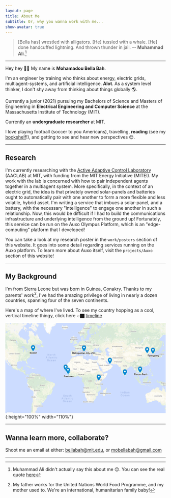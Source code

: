 ```yaml
---
layout: page
title: About Me
subtitle: Or, why you wanna work with me...
show-avatar: true
--- 
```

  
<link href="/../../wave.css" rel="stylesheet" type="text/css" />

> [Bella has] wrestled with alligators. [He] tussled with a whale. [He] done handcuffed lightning. And thrown thunder in jail. -- **Muhammad Ali**.[^1]

---

Hey hey <span class="wave">👋🏿</span> My name is **Mohamadou Bella Bah**.  

I'm an engineer by training who thinks about energy, electric grids, multiagent-systems, and artificial intelligence. **Alot**. As a system level thinker, I don't shy away from thinking about things globally 🌎. 

<p class="about-text">
<span class="fa fa-graduation-cap about-icon"></span>
Currently a junior (2021) pursuing my Bachelors of Science and Masters of Engineering in <strong>Electrical Engineering and Computer Science</strong> at the Massachusetts Institute of Technology (MIT). 
</p>

<p class="about-text">
<span class="fa fa-briefcase about-icon"></span>
Currently an <strong>undergraduate researcher</strong> at MIT.
</p>

<p class="about-text">
<span class="fa fa-heart about-icon"></span>
I love playing football (soccer to you Americans), travelling, <strong>reading</strong> (see my <a href="https://www.bellabah.com/pages/bookshelf">bookshelf</a>!), and getting to see and hear new perspectives 😊.</p>

---

## Research
I'm currently researching with the [Active Adaptive Control Laboratory](http://aaclab.mit.edu) (AACLAB) at MIT, with funding from the MIT Energy Initiative (MITEI). My work with the lab is concerned with how to pair independent agents together in a multiagent system. More specifically, in the context of an electric grid, the idea is that privately owned solar-panels and batteries ought to automatically pair with one another to form a more flexible and less volatile, hybrid asset. I'm writing a service that imbues a solar-panel, and a battery, with the necessary "intelligence" to engage one another in such a relationship. Now, this would be difficult if I had to build the communications infrastructure and underlying intelligence from the ground up! Fortunately, this service can be run on the Auxo Olympus Platform, which is an "edge-computing" platform that I developed! 


You can take a look at my research poster in the `work/posters` section of this website. It goes into some detail regarding services running on the Auxo platform. To learn more about Auxo itself, visit the `projects/Auxo` section of this website! 

---

## My Background

I'm from Sierra Leone but was born in Guinea, Conakry. Thanks to my parents' work[^2], I've had the amazing privilege of living in nearly a dozen countries, spanning four of the seven continents. 

Here's a map of where I've lived. To see my country hopping as a cool, vertical timeline thingy, click here 👉🏿 [timeline](https://www.bellabah.com/pages/timeline/timeline.html)

![image](/img/world_map.png){:height="100%" width="110%"}

---

## Wanna learn more, collaborate? 

Shoot me an email at either: <bellabah@mit.edu>, or <mobellabah@gmail.com>

---

[^1]: Muhammad Ali didn't actually say this about me 😔. You can see the real quote [here](https://www.goodreads.com/quotes/440864-i-ve-wrestled-with-alligators-i-ve-tussled-with-a-whale-i)
[^2]: My father works for the United Nations World Food Programme, and my mother used to. We're an international, humanitarian family baby!
